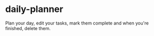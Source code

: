 # daily-planner
Plan your day, edit your tasks, mark them complete and when you're finished, delete them.

